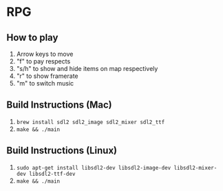 # RPG

## How to play
1. Arrow keys to move
2. "f" to pay respects
3. "s/h" to show and hide items on map respectively
4. "r" to show framerate
5. "m" to switch music

## Build Instructions (Mac)

1. `brew install sdl2 sdl2_image sdl2_mixer sdl2_ttf`
2. `make && ./main`

## Build Instructions (Linux)

1. `sudo apt-get install libsdl2-dev libsdl2-image-dev libsdl2-mixer-dev libsdl2-ttf-dev`
2. `make && ./main`
